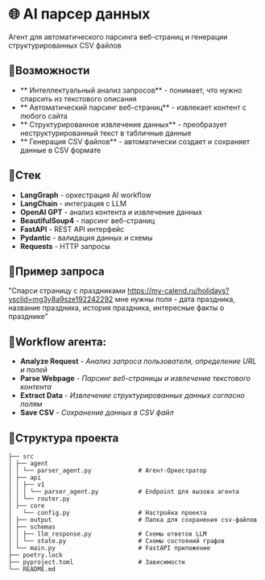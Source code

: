 # 🌐 AI парсер данных

Агент для автоматического парсинга веб-страниц и генерации структурированных CSV файлов

## 🔹Возможности

- ** Интеллектуальный анализ запросов** - понимает, что нужно спарсить из текстового описания
- ** Автоматический парсинг веб-страниц** - извлекает контент с любого сайта
- ** Структурированное извлечение данных** - преобразует неструктурированный текст в табличные данные
- ** Генерация CSV файлов** - автоматически создает и сохраняет данные в CSV формате

## 🔹Стек

- **LangGraph** - оркестрация AI workflow
- **LangChain** - интеграция с LLM
- **OpenAI GPT** - анализ контента и извлечение данных
- **BeautifulSoup4** - парсинг веб-страниц
- **FastAPI** - REST API интерфейс
- **Pydantic** - валидация данных и схемы
- **Requests** - HTTP запросы

## 🔹Пример запроса

"Спарси страницу с праздниками https://my-calend.ru/holidays?ysclid=mg3y8a9sze192242292
мне нужны поля - дата праздника, название праздника, история праздника, интересные факты о празднике"

## 🔹Workflow агента:

- **Analyze Request** - *Анализ запроса пользователя, определение URL и полей*
- **Parse Webpage** - *Парсинг веб-страницы и извлечение текстового контента*
- **Extract Data** - *Извлечение структурированных данных согласно полям*
- **Save CSV** - *Сохранение данных в CSV файл*

## 🔹Структура проекта

```
├── src
│ ├── agent 
│ │ └── parser_agent.py             # Агент-Оркестратор
│ ├── api
│ │ ├── v1
│ │ │ └── parser_agent.py           # Endpoint для вызова агента
│ │ └── router.py
│ ├── core
│   └── config.py                   # Настройка проекта
│ ├── output                        # Папка для сохранения csv-файлов
│ ├── schemas
│ │ ├── llm_response.py             # Схемы ответов LLM
│ │ └── state.py                    # Схемы состояний графов
│ └── main.py                       # FastAPI приложение
├── poetry.lock                     
├── pyproject.toml                  # Зависимости
└── README.md
```
